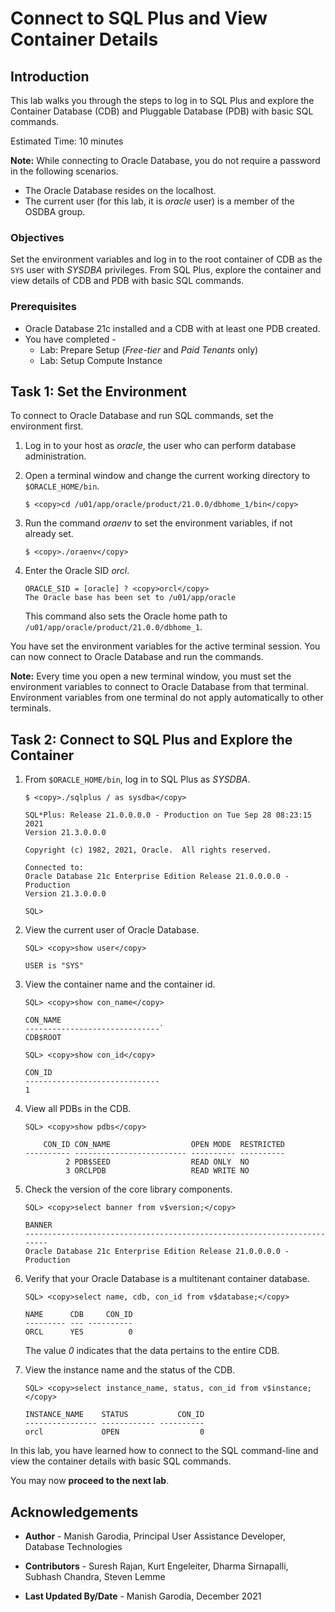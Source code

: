 # Connect to SQL Plus and View Container Details

## Introduction

This lab walks you through the steps to log in to SQL Plus and explore the Container Database (CDB) and Pluggable Database (PDB) with basic SQL commands.

Estimated Time: 10 minutes

**Note:** While connecting to Oracle Database, you do not require a password in the following scenarios.
 - The Oracle Database resides on the localhost.
 - The current user (for this lab, it is *oracle* user) is a member of the OSDBA group. 

### Objectives

Set the environment variables and log in to the root container of CDB as the `SYS` user with *SYSDBA* privileges. From SQL Plus, explore the container and view details of CDB and PDB with basic SQL commands. 

### Prerequisites

- Oracle Database 21c installed and a CDB with at least one PDB created.
- You have completed -
    - Lab: Prepare Setup (*Free-tier* and *Paid Tenants* only)
    - Lab: Setup Compute Instance

## Task 1: Set the Environment

To connect to Oracle Database and run SQL commands, set the environment first. 

1. Log in to your host as *oracle*, the user who can perform database administration.

2. Open a terminal window and change the current working directory to `$ORACLE_HOME/bin`. 

	```
	$ <copy>cd /u01/app/oracle/product/21.0.0/dbhome_1/bin</copy>
	```

3. Run the command *oraenv* to set the environment variables, if not already set.

	```
	$ <copy>./oraenv</copy>
	```

4. Enter the Oracle SID *orcl*.

	```
	ORACLE_SID = [oracle] ? <copy>orcl</copy>
	The Oracle base has been set to /u01/app/oracle
	```
	
	This command also sets the Oracle home path to `/u01/app/oracle/product/21.0.0/dbhome_1`.

You have set the environment variables for the active terminal session. You can now connect to Oracle Database and run the commands.

**Note:** Every time you open a new terminal window, you must set the environment variables to connect to Oracle Database from that terminal. Environment variables from one terminal do not apply automatically to other terminals. 

## Task 2: Connect to SQL Plus and Explore the Container

1.  From `$ORACLE_HOME/bin`, log in to SQL Plus as *SYSDBA*. 
    
    ```
	$ <copy>./sqlplus / as sysdba</copy>
	```
    
    ```
    SQL*Plus: Release 21.0.0.0.0 - Production on Tue Sep 28 08:23:15 2021 
    Version 21.3.0.0.0
    
    Copyright (c) 1982, 2021, Oracle.  All rights reserved.
    
    Connected to:
    Oracle Database 21c Enterprise Edition Release 21.0.0.0.0 - Production
    Version 21.3.0.0.0
    
    SQL>
    ```
    
2.  View the current user of Oracle Database.  

    ```
	SQL> <copy>show user</copy>

    USER is "SYS"
	```
    
3.  View the container name and the container id.

    ```
	SQL> <copy>show con_name</copy>

    CON_NAME
    ------------------------------`  
    CDB$ROOT
    ```
    
    ```
    SQL> <copy>show con_id</copy>
    
    CON_ID
    ------------------------------
    1 
	```
    
4.  View all PDBs in the CDB.

	```
	SQL> <copy>show pdbs</copy>
	```

	``` 
		CON_ID CON_NAME                  OPEN MODE  RESTRICTED
	---------- ------------------------- ---------- ----------
			 2 PDB$SEED                  READ ONLY  NO
			 3 ORCLPDB                   READ WRITE NO
	```
    
5.  Check the version of the core library components. 

    ```
	SQL> <copy>select banner from v$version;</copy>
	``` 
	```    
    BANNER
    ------------------------------------------------------------------------
    Oracle Database 21c Enterprise Edition Release 21.0.0.0.0 - Production
	```
    
6.  Verify that your Oracle Database is a multitenant container database.   

    ```
	SQL> <copy>select name, cdb, con_id from v$database;</copy>    
    ```
    ```
    NAME      CDB     CON_ID
    --------- --- ----------
    ORCL      YES          0
    ```
    
    The value *0* indicates that the data pertains to the entire CDB.
    
7.  View the instance name and the status of the CDB.

    ```
	SQL> <copy>select instance_name, status, con_id from v$instance;</copy>
	```
    ```
    INSTANCE_NAME    STATUS           CON_ID
    ---------------- ------------ ----------
    orcl             OPEN                  0
    ```


In this lab, you have learned how to connect to the SQL command-line and view the container details with basic SQL commands.

You may now **proceed to the next lab**.

## Acknowledgements

- **Author** - Manish Garodia, Principal User Assistance Developer, Database Technologies

- **Contributors** - Suresh Rajan, Kurt Engeleiter, Dharma Sirnapalli, Subhash Chandra, Steven Lemme

- **Last Updated By/Date** - Manish Garodia, December 2021
